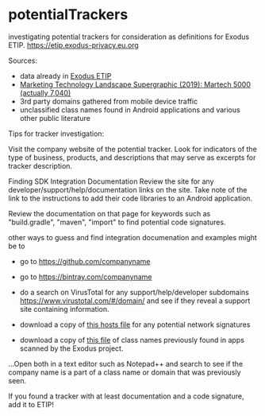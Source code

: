 # potentialTrackers
investigating potential trackers for consideration as definitions for Exodus ETIP.
https://etip.exodus-privacy.eu.org

Sources:
- data already in [Exodus ETIP](https://etip.exodus-privacy.eu.org)
- [Marketing Technology Landscape Supergraphic (2019): Martech 5000 (actually 7,040)](https://chiefmartec.com/2019/04/marketing-technology-landscape-supergraphic-2019/)
- 3rd party domains gathered from mobile device traffic
- unclassified class names found in Android applications
and various other public literature


Tips for tracker investigation:

Visit the company website of the potential tracker.  Look for indicators of the type of business, products, and descriptions that may serve as excerpts for tracker description.

Finding SDK Integration Documentation
Review the site for any developer/support/help/documentation links on the site.
Take note of the link to the instructions to add their code libraries to an Android application.

Review the documentation on that page for keywords such as "build.gradle", "maven", "import" to find potential code signatures.

other ways to guess and find integration documenation and examples might be to
  - go to https://github.com/companyname
  - go to https://bintray.com/companyname
  - do a search on VirusTotal for any support/help/developer subdomains https://www.virustotal.com/#/domain/ and see if they reveal a support site containing information.

  - download a copy of [this hosts file](https://raw.githubusercontent.com/jawz101/MobileAdTrackers/master/hosts) for any potential network signatures
  - download a copy of [this file](https://github.com/Exodus-Privacy/exodus/issues/40#issuecomment-377795965) of class names previously found in apps scanned by the Exodus project.

...Open both in a text editor such as Notepad++ and search to see if the company name is a part of a class name or domain that was previously seen.

If you found a tracker with at least documentation and a code signature, add it to ETIP!
